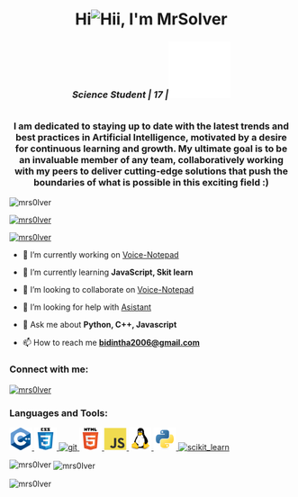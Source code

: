 <h1 align="center">Hi<img src="https://media.tenor.com/oqXocliEYAMAAAAi/hello-yellow.gif" alt="Hii" width="110" height="100" />, I'm MrSolver</h1>
<h3 align="center">
<p><i>Science Student | 17 |</i><img src="giphy.gif" alt="Hii" width="110" height="100" /></p><br/>
I am dedicated to staying up to date with the latest trends and best practices in Artificial Intelligence, motivated by a desire for continuous learning and growth. My ultimate goal is to be an invaluable member of any team, collaboratively working with my peers to deliver cutting-edge solutions that push the boundaries of what is possible in this exciting field :)</h3>

<p align="left"> <img src="https://komarev.com/ghpvc/?username=mrs0lver&label=Profile%20views&color=0e75b6&style=flat" alt="mrs0lver" /> </p>

<p align="left"> <a href="https://github.com/ryo-ma/github-profile-trophy"><img src="https://github-profile-trophy.vercel.app/?username=mrs0lver" alt="mrs0lver" /></a> </p>

<p align="left"> <a href="https://twitter.com/mrs0lver" target="blank"><img src="https://img.shields.io/twitter/follow/mrs0lver?logo=twitter&style=for-the-badge" alt="mrs0lver" /></a> </p>

- 🔭 I’m currently working on [Voice-Notepad](https://github.com/MrS0lver/Voice-Notepad)

- 🌱 I’m currently learning **JavaScript, Skit learn**

- 👯 I’m looking to collaborate on [Voice-Notepad](https://github.com/MrS0lver/Voice-Notepad/blob/main/Voice-Notepad.pyw)

- 🤝 I’m looking for help with [Asistant](https://github.com/MrS0lver/Asistant)

- 💬 Ask me about **Python, C++, Javascript**

- 📫 How to reach me **bidintha2006@gmail.com**

<h3 align="left">Connect with me:</h3>
<p align="left">
<a href="https://twitter.com/mrs0lver" target="blank"><img align="center" src="https://raw.githubusercontent.com/rahuldkjain/github-profile-readme-generator/master/src/images/icons/Social/twitter.svg" alt="mrs0lver" height="30" width="40" /></a>
</p>

<h3 align="left">Languages and Tools:</h3>
<p align="left"> <a href="https://www.w3schools.com/cpp/" target="_blank" rel="noreferrer"> <img src="https://raw.githubusercontent.com/devicons/devicon/master/icons/cplusplus/cplusplus-original.svg" alt="cplusplus" width="40" height="40"/> </a> <a href="https://www.w3schools.com/css/" target="_blank" rel="noreferrer"> <img src="https://raw.githubusercontent.com/devicons/devicon/master/icons/css3/css3-original-wordmark.svg" alt="css3" width="40" height="40"/> </a> <a href="https://git-scm.com/" target="_blank" rel="noreferrer"> <img src="https://www.vectorlogo.zone/logos/git-scm/git-scm-icon.svg" alt="git" width="40" height="40"/> </a> <a href="https://www.w3.org/html/" target="_blank" rel="noreferrer"> <img src="https://raw.githubusercontent.com/devicons/devicon/master/icons/html5/html5-original-wordmark.svg" alt="html5" width="40" height="40"/> </a> <a href="https://developer.mozilla.org/en-US/docs/Web/JavaScript" target="_blank" rel="noreferrer"> <img src="https://raw.githubusercontent.com/devicons/devicon/master/icons/javascript/javascript-original.svg" alt="javascript" width="40" height="40"/> </a> <a href="https://www.linux.org/" target="_blank" rel="noreferrer"> <img src="https://raw.githubusercontent.com/devicons/devicon/master/icons/linux/linux-original.svg" alt="linux" width="40" height="40"/> </a> <a href="https://www.python.org" target="_blank" rel="noreferrer"> <img src="https://raw.githubusercontent.com/devicons/devicon/master/icons/python/python-original.svg" alt="python" width="40" height="40"/> </a> <a href="https://scikit-learn.org/" target="_blank" rel="noreferrer"> <img src="https://upload.wikimedia.org/wikipedia/commons/0/05/Scikit_learn_logo_small.svg" alt="scikit_learn" width="40" height="40"/> </a> </p>

<p><img align="left" src="https://github-readme-stats.vercel.app/api/top-langs?username=mrs0lver&show_icons=true&locale=en&layout=compact" alt="mrs0lver" /></p>

<p>&nbsp;<img align="center" src="https://github-readme-stats.vercel.app/api?username=mrs0lver&show_icons=true&locale=en" alt="mrs0lver" /></p>

<p><img align="center" src="https://github-readme-streak-stats.herokuapp.com/?user=mrs0lver&" alt="mrs0lver" /></p>

